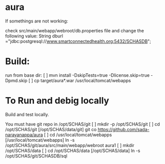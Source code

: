 aura
====
If somethings are not working:

check src/main/webapp/webroot/db.properties file and change the following value:
     String dburl    ="jdbc:postgresql://www.smartconnectedhealth.org:5432/SCHASDB";

Build:
======
run from base dir:
[ ] mvn install -DskipTests=true -Dlicense.skip=true -Dpmd.skip
[ ] cp target/aura*.war   /usr/local/tomcat/webapps


To Run and debig locally
========================
Build and test locally.

You must have git repo in /opt/SCHAS/git
[ ] mkdir -p /opt/SCHAS/git
[ ] cd /opt/SCHAS/git
[/opt/SCHAS/data/git] git co https://github.com/sada-narayanappa/aura
[ ] cd /usr/local/tomcat/webapps
[/usr/local/tomcat/webapps] ln -s /opt/SCHAS/git/aura/src/main/webapp/webroot aura1
[ ] mkdir /opt/SCHAS/data
[ ] cd /opt/SCHAS/data
[/opt/SCHAS/data] ln -s /opt/SCHAS/git/SCHASDB/sql

